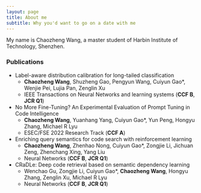 ```yaml
---
layout: page
title: About me
subtitle: Why you'd want to go on a date with me
---
```


My name is Chaozheng Wang, a master student of Harbin Institute of Technology, Shenzhen.

### Publications

- Label-aware distribution calibration for long-tailed classification
  - **Chaozheng Wang**, Shuzheng Gao, Pengyun Wang, Cuiyun Gao*, Wenjie Pei, Lujia Pan, Zenglin Xu
  - IEEE Transactions on Neural Networks and learning systems (**CCF B**, **JCR Q1**)
- No More Fine-Tuning? An Experimental Evaluation of Prompt Tuning in Code Intelligence
  - **Chaozheng Wang**, Yuanhang Yang, Cuiyun Gao*, Yun Peng, Hongyu Zhang, Michael R Lyu
  - ESEC/FSE 2022 Research Track (**CCF A**)
- Enriching query semantics for code search with reinforcement learning
  - **Chaozheng Wang**, Zhenhao Nong, Cuiyun Gao*, Zongjie Li, Jichuan Zeng, Zhenchang Xing, Yang Liu
  - Neural Networks (**CCF B**, **JCR Q1**)
- CRaDLe: Deep code retrieval based on semantic dependency learning
  - Wenchao Gu, Zongjie Li, Cuiyun Gao*, **Chaozheng Wang**, Hongyu Zhang, Zenglin Xu, Michael R Lyu
  - Neural Networks (**CCF B**, **JCR Q1**)